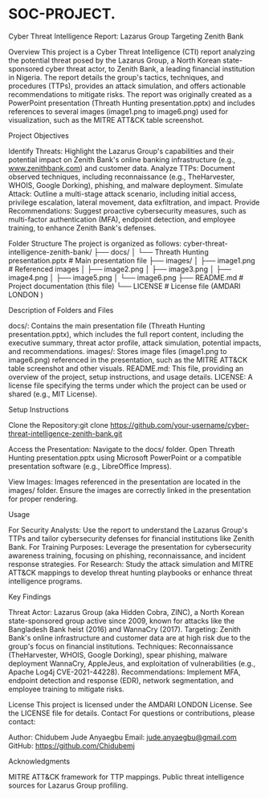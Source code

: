 # SOC-PROJECT.
Cyber Threat Intelligence Report: Lazarus Group Targeting Zenith Bank

Overview
This project is a Cyber Threat Intelligence (CTI) report analyzing the potential threat posed by the Lazarus Group, a North Korean state-sponsored cyber threat actor, to Zenith Bank, a leading financial institution in Nigeria. The report details the group's tactics, techniques, and procedures (TTPs), provides an attack simulation, and offers actionable recommendations to mitigate risks.
The report was originally created as a PowerPoint presentation (Threath Hunting presentation.pptx) and includes references to several images (image1.png to image6.png) used for visualization, such as the MITRE ATT&CK table screenshot.

Project Objectives

Identify Threats: Highlight the Lazarus Group's capabilities and their potential impact on Zenith Bank's online banking infrastructure (e.g., www.zenithbank.com) and customer data.
Analyze TTPs: Document observed techniques, including reconnaissance (e.g., TheHarvester, WHOIS, Google Dorking), phishing, and malware deployment.
Simulate Attack: Outline a multi-stage attack scenario, including initial access, privilege escalation, lateral movement, data exfiltration, and impact.
Provide Recommendations: Suggest proactive cybersecurity measures, such as multi-factor authentication (MFA), endpoint detection, and employee training, to enhance Zenith Bank's defenses.

Folder Structure
The project is organized as follows:
cyber-threat-intelligence-zenith-bank/
├── docs/
│   └── Threath Hunting presentation.pptx  # Main presentation file
├── images/
│   ├── image1.png                        # Referenced images
│   ├── image2.png
│   ├── image3.png
│   ├── image4.png
│   ├── image5.png
│   └── image6.png
├── README.md                             # Project documentation (this file)
└── LICENSE                               # License file (AMDARI LONDON )

Description of Folders and Files

docs/: Contains the main presentation file (Threath Hunting presentation.pptx), which includes the full report content, including the executive summary, threat actor profile, attack simulation, potential impacts, and recommendations.
images/: Stores image files (image1.png to image6.png) referenced in the presentation, such as the MITRE ATT&CK table screenshot and other visuals.
README.md: This file, providing an overview of the project, setup instructions, and usage details.
LICENSE: A license file specifying the terms under which the project can be used or shared (e.g., MIT License).

Setup Instructions

Clone the Repository:git clone https://github.com/your-username/cyber-threat-intelligence-zenith-bank.git


Access the Presentation:
Navigate to the docs/ folder.
Open Threath Hunting presentation.pptx using Microsoft PowerPoint or a compatible presentation software (e.g., LibreOffice Impress).


View Images:
Images referenced in the presentation are located in the images/ folder.
Ensure the images are correctly linked in the presentation for proper rendering.



Usage

For Security Analysts: Use the report to understand the Lazarus Group's TTPs and tailor cybersecurity defenses for financial institutions like Zenith Bank.
For Training Purposes: Leverage the presentation for cybersecurity awareness training, focusing on phishing, reconnaissance, and incident response strategies.
For Research: Study the attack simulation and MITRE ATT&CK mappings to develop threat hunting playbooks or enhance threat intelligence programs.

Key Findings

Threat Actor: Lazarus Group (aka Hidden Cobra, ZINC), a North Korean state-sponsored group active since 2009, known for attacks like the Bangladesh Bank heist (2016) and WannaCry (2017).
Targeting: Zenith Bank's online infrastructure and customer data are at high risk due to the group's focus on financial institutions.
Techniques: Reconnaissance (TheHarvester, WHOIS, Google Dorking), spear phishing, malware deployment  WannaCry, AppleJeus, and exploitation of vulnerabilities (e.g., Apache Log4j CVE-2021-44228).
Recommendations: Implement MFA, endpoint detection and response (EDR), network segmentation, and employee training to mitigate risks.

License
This project is licensed under the AMDARI LONDON License. See the LICENSE file for details.
Contact
For questions or contributions, please contact:

Author: Chidubem Jude Anyaegbu
Email: jude.anyaegbu@gmail.com
GitHub: https://github.com/Chidubemj

Acknowledgments

MITRE ATT&CK framework for TTP mappings.
Public threat intelligence sources for Lazarus Group profiling.
